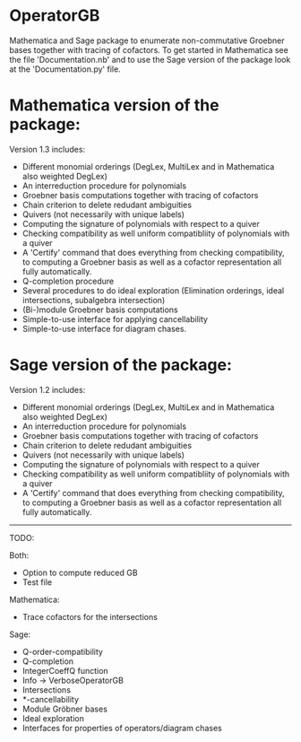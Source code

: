 # OperatorGB
Mathematica and Sage package to enumerate non-commutative Groebner bases together with tracing of cofactors.
To get started in Mathematica see the file 'Documentation.nb' and to use the Sage version of the package look at the 'Documentation.py' file. 

# Mathematica version of the package:

Version 1.3 includes:
  * Different monomial orderings (DegLex, MultiLex and in Mathematica also weighted DegLex)
  * An interreduction procedure for polynomials
  * Groebner basis computations together with tracing of cofactors
  * Chain criterion to delete redudant ambiguities
  * Quivers (not necessarily with unique labels)
  * Computing the signature of polynomials with respect to a quiver 
  * Checking compatibility as well uniform compatibliity of polynomials with a quiver
  * A 'Certify' command that does everything from checking compatibility, to computing a Groebner basis as well as a cofactor representation all fully automatically.
  * Q-completion procedure
  * Several procedures to do ideal exploration (Elimination orderings, ideal intersections, subalgebra intersection)
  * (Bi-)module Groebner basis computations
  * Simple-to-use interface for applying cancellability
  * Simple-to-use interface for diagram chases. 

# Sage version of the package:

Version 1.2 includes:
  * Different monomial orderings (DegLex, MultiLex and in Mathematica also weighted DegLex)
  * An interreduction procedure for polynomials
  * Groebner basis computations together with tracing of cofactors
  * Chain criterion to delete redudant ambiguities
  * Quivers (not necessarily with unique labels)
  * Computing the signature of polynomials with respect to a quiver 
  * Checking compatibility as well uniform compatibliity of polynomials with a quiver
  * A 'Certify' command that does everything from checking compatibility, to computing a Groebner basis as well as a cofactor representation all fully automatically.
  
----------- 
TODO:

Both:
 * Option to compute reduced GB 
 * Test file

Mathematica:
  * Trace cofactors for the intersections
  
Sage:
  * Q-order-compatibility
  * Q-completion
  * IntegerCoeffQ function
  * Info -> VerboseOperatorGB
  * Intersections
  * *-cancellability
  * Module Gröbner bases
  * Ideal exploration
  * Interfaces for properties of operators/diagram chases
